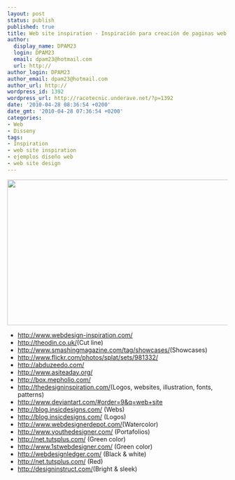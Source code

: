 ```yaml
---
layout: post
status: publish
published: true
title: Web site inspiration - Inspiración para creación de paginas web
author:
  display_name: DPAM23
  login: DPAM23
  email: dpam23@hotmail.com
  url: http://
author_login: DPAM23
author_email: dpam23@hotmail.com
author_url: http://
wordpress_id: 1392
wordpress_url: http://racotecnic.underave.net/?p=1392
date: '2010-04-28 08:36:54 +0200'
date_gmt: '2010-04-28 07:36:54 +0200'
categories:
- Web
- Disseny
tags:
- Inspiration
- web site inspiration
- ejemplos diseño web
- web site design
---
```


<a href="http://racotecnic.underave.net/wp-content/uploads/2010/02/inspiration.jpg"><img class="aligncenter size-full wp-image-1393" title="inspiration" src="http://racotecnic.underave.net/wp-content/uploads/2010/02/inspiration.jpg" alt="" width="509" height="333" /></a>

<ul>
<li><a rel="nofollow" href="http://www.webdesign-inspiration.com/" target="_blank">http://www.webdesign-inspiration.com/</a></li>
<li><a rel="nofollow" href="http://theodin.co.uk/blog/design/inspirational-cut-line-web-design.html" target="_blank">http://theodin.co.uk/</a>(Cut line)</li>
<li><a rel="nofollow" href="http://www.smashingmagazine.com/tag/showcases/" target="_blank">http://www.smashingmagazine.com/tag/showcases/</a>(Showcases)</li>
<li><a rel="nofollow" href="http://www.flickr.com/photos/splat/sets/981332/" target="_blank">http://www.flickr.com/photos/splat/sets/981332/</a></li>
<li><a rel="nofollow" href="http://abduzeedo.com/" target="_blank">http://abduzeedo.com/</a></li>
<li><a rel="nofollow" href="http://www.asiteaday.org/" target="_blank">http://www.asiteaday.org/</a></li>
<li><a rel="nofollow" href="http://box.mepholio.com/" target="_blank">http://box.mepholio.com/</a></li>
<li><a rel="nofollow" href="http://thedesigninspiration.com/" target="_blank">http://thedesigninspiration.com/</a>(Logos, websites, illustration, fonts, patterns)</li>
<li><a rel="nofollow" href="http://www.deviantart.com/#order=9&amp;q=web+site" target="_blank">http://www.deviantart.com/#order=9&amp;q=web+site</a></li>
<li><a rel="nofollow" href="http://blog.insicdesigns.com/2010/02/weekly-design-inspiration-beautiful-web-design/" target="_blank">http://blog.insicdesigns.com/</a> (Webs)</li>
<li><a rel="nofollow" href="http://blog.insicdesigns.com/2010/03/weekly-design-inspiration-2-beautiful-logo-design/" target="_blank">http://blog.insicdesigns.com/</a> (Logos)</li>
<li><a rel="nofollow" href="http://www.webdesignerdepot.com/2010/03/a-showcase-of-watercolor-in-web-design/" target="_blank">http://www.webdesignerdepot.com/</a>(Watercolor)</li>
<li><a rel="nofollow" href="http://www.youthedesigner.com/2010/04/05/beautiful-portfolio-designs-showcase/" target="_blank">http://www.youthedesigner.com/</a> (Portafolios)</li>
<li><a rel="nofollow" href="http://net.tutsplus.com/articles/web-roundups/color-inspiration-go-green-with-envy/" target="_blank">http://net.tutsplus.com/</a> (Green color)</li>
<li><a rel="nofollow" href="http://www.1stwebdesigner.com/inspiration/fresh-green-websites-inspiration/" target="_blank">http://www.1stwebdesigner.com/</a> (Green color)</li>
<li><a rel="nofollow" href="http://webdesignledger.com/inspiration/55-minimal-black-and-white-web-designs-to-inspire-you" target="_blank">http://webdesignledger.com/</a> (Black & white)</li>
<li><a rel="nofollow" href="http://net.tutsplus.com/articles/web-roundups/color-inspiration-awesome-red-websites/" target="_blank">http://net.tutsplus.com/</a> (Red)</li>
<li><a rel="nofollow" href="http://designinstruct.com/visual-inspiration/inspiration-40-captivating-bright-and-sleek-web-designs/" target="_blank">http://designinstruct.com/</a>(Bright & sleek)</li>
</ul>
